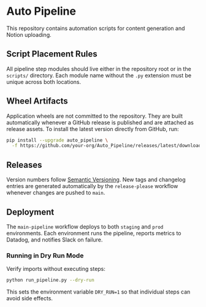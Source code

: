 # Auto Pipeline

This repository contains automation scripts for content generation and Notion uploading.

## Script Placement Rules

All pipeline step modules should live either in the repository root or in the `scripts/` directory. Each module name without the `.py` extension must be unique across both locations.


## Wheel Artifacts

Application wheels are not committed to the repository. They are built automatically whenever a GitHub release is published and are attached as release assets. To install the latest version directly from GitHub, run:

```bash
pip install --upgrade auto_pipeline \
  -f https://github.com/your-org/Auto_Pipeline/releases/latest/download
```

## Releases

Version numbers follow [Semantic Versioning](https://semver.org). New
tags and changelog entries are generated automatically by the
`release-please` workflow whenever changes are pushed to `main`.

## Deployment

The `main-pipeline` workflow deploys to both `staging` and `prod`
environments. Each environment runs the pipeline, reports metrics to
Datadog, and notifies Slack on failure.

### Running in Dry Run Mode

Verify imports without executing steps:

```bash
python run_pipeline.py --dry-run
```
This sets the environment variable `DRY_RUN=1` so that individual
steps can avoid side effects.

